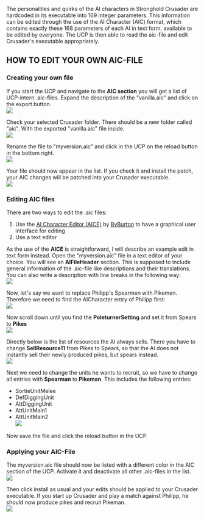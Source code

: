 The personalities and quirks of the AI characters in Stronghold Crusader are hardcoded in its executable into 169 integer parameters. This information can be edited through the use of the AI Character (AIC) format, which contains exactly these 168 parameters of each AI in text form, available to be edited by everyone. The UCP is then able to read the aic-file and edit Crusader's executable appropriately.

## HOW TO EDIT YOUR OWN AIC-FILE

### Creating your own file

If you start the UCP and navigate to the **AIC section** you will get a list of UCP-intern .aic-files.
Expand the description of the "vanilla.aic" and click on the export button.  
![](https://i.imgur.com/6SyRpLg.png)

Check your selected Crusader folder. There should be a new folder called "aic". With the exported "vanilla.aic" file inside.  
![](https://i.imgur.com/sLNjH5y.png)

Rename the file to "myversion.aic" and click in the UCP on the reload button in the bottom right.  
![](https://i.imgur.com/SKoXPfP.png)

Your file should now appear in the list. If you check it and install the patch, your AIC changes will be patched into your Crusader executable.  
![](https://i.imgur.com/6HEUNKB.png)

### Editing AIC files

There are two ways to edit the .aic files:
1. Use the [AI Character Editor (AICE)](https://github.com/ByBurton/AI_Character_Editor) by [ByBurton](https://github.com/ByBurton) to have a graphical user interface for editing
2. Use a text editor

As the use of the **AICE** is straightforward, I will describe an example edit in text form instead. Open the "myversion.aic" file in a text editor of your choice. You will see an **AIFileHeader** section. This is supposed to include general information of the .aic-file like descriptions and their translations. You can also write a description with line breaks in the following way:  
![](https://i.imgur.com/VDXU5rq.png)

Now, let's say we want to replace Philipp's Spearmen with Pikemen. Therefore we need to find the AICharacter entry of Philipp first:  
![](https://i.imgur.com/SjhUm7d.png)

Now scroll down until you find the **PoleturnerSetting** and set it from Spears to **Pikes**  
![](https://i.imgur.com/UyL1dP4.png)

Directly below is the list of resources the AI always sells. There you have to change **SellResource11** from Pikes to Spears, so that the AI does not instantly sell their newly produced pikes, but spears instead.  
![](https://i.imgur.com/zFDvZUZ.png)

Next we need to change the units he wants to recruit, so we have to change all entries with **Spearman** to **Pikeman**.
This includes the following entries: 
- SortieUnitMelee
- DefDiggingUnit
- AttDiggingUnit
- AttUnitMain1
- AttUnitMain2  
![](https://i.imgur.com/MTQQ2ke.png)

Now save the file and click the reload button in the UCP.

### Applying your AIC-File
The myversion.aic file should now be listed with a different color in the AIC section of the UCP. Activate it and deactivate all other .aic-files in the list.  
![](https://i.imgur.com/isAwrEn.png)

Then click install as usual and your edits should be applied to your Crusader executable.
If you start up Crusader and play a match against Philipp, he should now produce pikes and recruit Pikeman.  
![](https://i.imgur.com/ezDLyi9.png)
